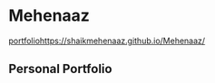 # Mehenaaz
[portfolio](https://shaikmehenaaz.github.io/Mehenaaz/)https://shaikmehenaaz.github.io/Mehenaaz/

## Personal Portfolio

